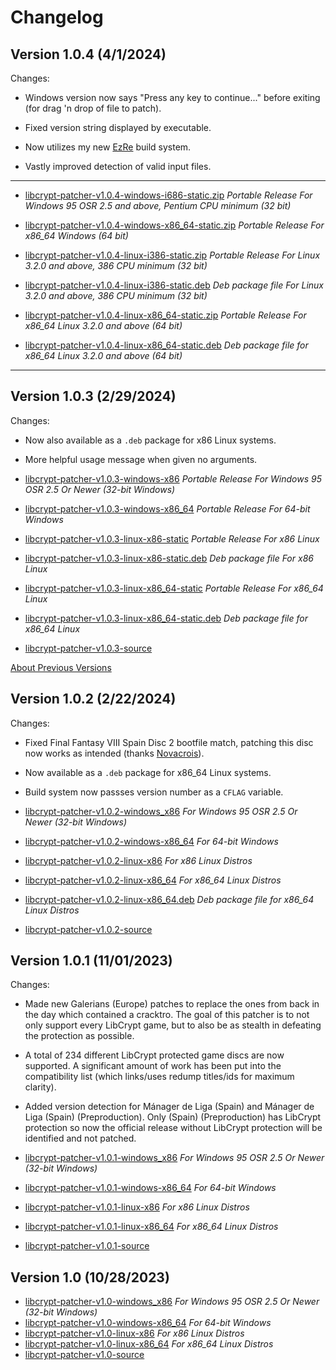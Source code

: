 # Changelog

## Version 1.0.4 (4/1/2024)

Changes:

*   Windows version now says "Press any key to continue..." before exiting (for drag 'n drop of file to patch).

*   Fixed version string displayed by executable.

*   Now utilizes my new [EzRe](https://github.com/alex-free/ezre) build system.

*   Vastly improved detection of valid input files.

----------------------------------------------------

*	[libcrypt-patcher-v1.0.4-windows-i686-static.zip](https://github.com/alex-free/libcrypt-patcher/releases/download/v1.0.4/libcrypt-patcher-v1.0.4-windows-i686-static.zip) _Portable Release For Windows 95 OSR 2.5 and above, Pentium CPU minimum (32 bit)_

*	[libcrypt-patcher-v1.0.4-windows-x86\_64-static.zip](https://github.com/alex-free/libcrypt-patcher/releases/download/v1.0.4/libcrypt-patcher-v1.0.4-windows-x86_64-static.zip) _Portable Release For x86_64 Windows (64 bit)_

*	[libcrypt-patcher-v1.0.4-linux-i386-static.zip](https://github.com/alex-free/libcrypt-patcher/releases/download/v1.0.4/libcrypt-patcher-v1.0.4-linux-i386-static.zip) _Portable Release For Linux 3.2.0 and above, 386 CPU minimum (32 bit)_

*	[libcrypt-patcher-v1.0.4-linux-i386-static.deb](https://github.com/alex-free/libcrypt-patcher/releases/download/v1.0.4/libcrypt-patcher-v1.0.4-linux-i386-static.deb) _Deb package file For Linux 3.2.0 and above, 386 CPU minimum (32 bit)_

*	[libcrypt-patcher-v1.0.4-linux-x86\_64-static.zip](https://github.com/alex-free/libcrypt-patcher/releases/download/v1.0.4/libcrypt-patcher-v1.0.4-linux-x86_64-static.zip) _Portable Release For x86\_64 Linux 3.2.0 and above (64 bit)_

*	[libcrypt-patcher-v1.0.4-linux-x86\_64-static.deb](https://github.com/alex-free/libcrypt-patcher/releases/download/v1.0.4/libcrypt-patcher-v1.0.4-linux-x86_64-static.deb) _Deb package file for x86_64 Linux 3.2.0 and above (64 bit)_

---------------------------------------

## Version 1.0.3 (2/29/2024)

Changes:

*   Now also available as a `.deb` package for x86 Linux systems.

*   More helpful usage message when given no arguments.

*	[libcrypt-patcher-v1.0.3-windows-x86](https://github.com/alex-free/libcrypt-patcher/releases/download/v1.0.3/libcrypt-patcher-v1.0.3-windows-x86.zip) _Portable Release For Windows 95 OSR 2.5 Or Newer (32-bit Windows)_
*	[libcrypt-patcher-v1.0.3-windows-x86\_64](https://github.com/alex-free/libcrypt-patcher/releases/download/v1.0.3/libcrypt-patcher-v1.0.3-windows-x86_64.zip) _Portable Release For 64-bit Windows_
*	[libcrypt-patcher-v1.0.3-linux-x86-static](https://github.com/alex-free/libcrypt-patcher/releases/download/v1.0.3/libcrypt-patcher-v1.0.3-linux-x86-static.zip) _Portable Release For x86 Linux_
*	[libcrypt-patcher-v1.0.3-linux-x86-static.deb](https://github.com/alex-free/libcrypt-patcher/releases/download/v1.0.3/libcrypt-patcher-v1.0.3-linux-x86-static.deb) _Deb package file For x86 Linux_
*	[libcrypt-patcher-v1.0.3-linux-x86\_64-static](https://github.com/alex-free/libcrypt-patcher/releases/download/v1.0.3/libcrypt-patcher-v1.0.3-linux-x86_64-static.zip) _Portable Release For x86\_64 Linux_
*	[libcrypt-patcher-v1.0.3-linux-x86\_64-static.deb](https://github.com/alex-free/libcrypt-patcher/releases/download/v1.0.3/libcrypt-patcher-v1.0.3-linux-x86_64-static.deb) _Deb package file for x86_64 Linux_
*	[libcrypt-patcher-v1.0.3-source](https://github.com/alex-free/libcrypt-patcher/archive/refs/tags/v1.0.3.zip)

[About Previous Versions](changelog.md)

## Version 1.0.2 (2/22/2024)

Changes:

*   Fixed Final Fantasy VIII Spain Disc 2 bootfile match, patching this disc now works as intended (thanks [Novacrois](https://github.com/alex-free/libcrypt-patcher/pull/1)).

*   Now available as a `.deb` package for x86_64 Linux systems.

*   Build system now passses version number as a `CFLAG` variable.

*	[libcrypt-patcher-v1.0.2-windows\_x86](https://github.com/alex-free/libcrypt-patcher/releases/download/v1.0.2/lcp-v1.0.2-windows-x86.zip) _For Windows 95 OSR 2.5 Or Newer (32-bit Windows)_
*	[libcrypt-patcher-v1.0.2-windows-x86\_64](https://github.com/alex-free/libcrypt-patcher/releases/download/v1.0.2/lcp-v1.0.2-windows-x86_64.zip) _For 64-bit Windows_
*	[libcrypt-patcher-v1.0.2-linux-x86](https://github.com/alex-free/libcrypt-patcher/releases/download/v1.0.2/lcp-v1.0.2-linux-x86_static.zip) _For x86 Linux Distros_
*	[libcrypt-patcher-v1.0.2-linux-x86\_64](https://github.com/alex-free/libcrypt-patcher/releases/download/v1.0.2/lcp-v1.0.2-linux-x86_64_static.zip) _For x86_64 Linux Distros_
*	[libcrypt-patcher-v1.0.2-linux-x86\_64.deb](https://github.com/alex-free/libcrypt-patcher/releases/download/v1.0.2/libcrypt-patcher-1.0.2-amd64.deb) _Deb package file for x86_64 Linux Distros_
*	[libcrypt-patcher-v1.0.2-source](https://github.com/alex-free/libcrypt-patcher/archive/refs/tags/v1.0.2.zip)


## Version 1.0.1 (11/01/2023)

Changes:

*   Made new Galerians (Europe) patches to replace the ones from back in the day which contained a cracktro. The goal of this patcher is to not only support every LibCrypt game, but to also be as stealth in defeating the protection as possible.

*   A total of 234 different LibCrypt protected game discs are now supported. A significant amount of work has been put into the compatibility list (which links/uses redump titles/ids for maximum clarity).

*   Added version detection for Mánager de Liga (Spain) and Mánager de Liga (Spain) (Preproduction). Only (Spain) (Preproduction) has LibCrypt protection so now the official release without LibCrypt protection will be identified and not patched.

*	[libcrypt-patcher-v1.0.1-windows\_x86](https://github.com/alex-free/libcrypt-patcher/releases/download/v1.0.1/lcp-v1.0.1-windows-x86.zip) _For Windows 95 OSR 2.5 Or Newer (32-bit Windows)_
*	[libcrypt-patcher-v1.0.1-windows-x86\_64](https://github.com/alex-free/libcrypt-patcher/releases/download/v1.0.1/lcp-v1.0.1-windows-x86_64.zip) _For 64-bit Windows_
*	[libcrypt-patcher-v1.0.1-linux-x86](https://github.com/alex-free/libcrypt-patcher/releases/download/v1.0.1/lcp-v1.0.1-linux-x86_static.zip) _For x86 Linux Distros_
*	[libcrypt-patcher-v1.0.1-linux-x86\_64](https://github.com/alex-free/libcrypt-patcher/releases/download/v1.0.1/lcp-v1.0.1-linux-x86_64_static.zip) _For x86_64 Linux Distros_
*	[libcrypt-patcher-v1.0.1-source](https://github.com/alex-free/libcrypt-patcher/archive/refs/tags/v1.0.1.zip)

## Version 1.0 (10/28/2023)

*	[libcrypt-patcher-v1.0-windows\_x86](https://github.com/alex-free/libcrypt-patcher/releases/download/v1.0/lcp-v1.0-windows-x86.zip) _For Windows 95 OSR 2.5 Or Newer (32-bit Windows)_
*	[libcrypt-patcher-v1.0-windows-x86\_64](https://github.com/alex-free/libcrypt-patcher/releases/download/v1.0/lcp-v1.0-windows-x86_64.zip) _For 64-bit Windows_
*	[libcrypt-patcher-v1.0-linux-x86](https://github.com/alex-free/libcrypt-patcher/releases/download/v1.0/lcp-v1.0-linux-x86_static.zip) _For x86 Linux Distros_
*	[libcrypt-patcher-v1.0-linux-x86\_64](https://github.com/alex-free/libcrypt-patcher/releases/download/v1.0/lcp-v1.0-linux-x86_64_static.zip) _For x86_64 Linux Distros_
*	[libcrypt-patcher-v1.0-source](https://github.com/alex-free/libcrypt-patcher/archive/refs/tags/v1.0.zip)